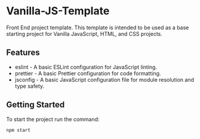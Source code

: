 # Vanilla-JS-Template
Front End project template. This template is intended to be used as a base starting project for Vanilla JavaScript, HTML, and CSS projects.

## Features
 - eslint - A basic ESLint configuration for JavaScript linting.
 - prettier - A basic Prettier configuration for code formatting.
 - jsconfig - A basic JavaScript configuration file for module resolution and type safety.

## Getting Started
To start the project run the command:

```sh
npm start
```
